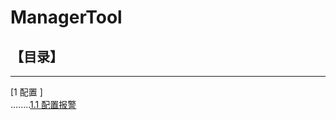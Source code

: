 # ManagerTool

## 【目录】
----

[1 配置 ]  
........[1.1 配置报警](https://github.com/BillWang139967/zabbix_manager/tree/master/ManagerTool/docs/alert.md)  
